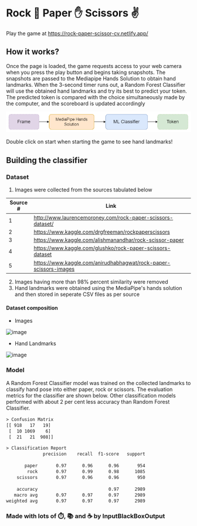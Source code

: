 # Rock 👊 Paper ✋ Scissors ✌

Play the game at https://rock-paper-scissor-cv.netlify.app/

## How it works?

Once the page is loaded, the game requests access to your web camera when you press the play button and begins taking snapshots. The snapshots are passed to the Mediapipe Hands Solution to obtain hand landmarks. When the 3-second timer runs out, a Random Forest Classifier will use the obtained hand landmarks and try its best to predict your token. The predicted token is compared with the choice simultaneously made by the computer, and the scoreboard is updated accordingly

![](process.drawio.png)

Double click on start when starting the game to see hand landmarks!

## Building the classifier

### Dataset

1. Images were collected from the sources tabulated below

| Source # | Link                                                              |
| -------- | ----------------------------------------------------------------- |
| 1        | http://www.laurencemoroney.com/rock-paper-scissors-dataset/       |
| 2        | https://www.kaggle.com/drgfreeman/rockpaperscissors               |
| 3        | https://www.kaggle.com/alishmanandhar/rock-scissor-paper          |
| 4        | https://www.kaggle.com/glushko/rock-paper-scissors-dataset        |
| 5        | https://www.kaggle.com/anirudhabhagwat/rock-paper-scissors-images |

2. Images having more than 98% percent similarity were removed
3. Hand landmarks were obtained using the MediaPipe's hands solution and then stored in seperate CSV files as per source

#### Dataset composition
- Images

![image](https://user-images.githubusercontent.com/53337979/159963477-2b1b8d7d-19ac-4238-a5fc-32704a03d633.png)

- Hand Landmarks

![image](https://user-images.githubusercontent.com/53337979/159963498-621554fb-0fb2-45fd-ab99-2bb0fca0d775.png)


### Model

A Random Forest Classifier model was trained on the collected landmarks to classify hand pose into either paper, rock or scissors. The evaluation metrics for the classifier are shown below. Other classification models performed with about 2 per cent less accuracy than Random Forest Classifier.

```text
> Confusion Matrix
[[ 918   17   19]
 [  10 1069    6]
 [  21   21  908]]
```

```text
> Classification Report
              precision    recall  f1-score   support

       paper       0.97      0.96      0.96       954
        rock       0.97      0.99      0.98      1085
    scissors       0.97      0.96      0.96       950

    accuracy                           0.97      2989
   macro avg       0.97      0.97      0.97      2989
weighted avg       0.97      0.97      0.97      2989

```

### Made with lots of ⏱️, 📚 and ☕ by InputBlackBoxOutput
